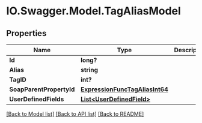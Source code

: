 # IO.Swagger.Model.TagAliasModel
## Properties

Name | Type | Description | Notes
------------ | ------------- | ------------- | -------------
**Id** | **long?** |  | [optional] 
**Alias** | **string** |  | [optional] 
**TagID** | **int?** |  | [optional] 
**SoapParentPropertyId** | [**ExpressionFuncTagAliasInt64**](ExpressionFuncTagAliasInt64.md) |  | [optional] 
**UserDefinedFields** | [**List&lt;UserDefinedField&gt;**](UserDefinedField.md) |  | [optional] 

[[Back to Model list]](../README.md#documentation-for-models) [[Back to API list]](../README.md#documentation-for-api-endpoints) [[Back to README]](../README.md)

